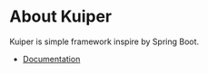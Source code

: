 # About Kuiper

Kuiper is simple framework inspire by Spring Boot.

- [Documentation](https://kuiper-framework.github.io/)